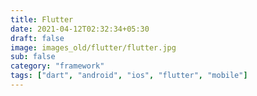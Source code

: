 ```yaml
---
title: Flutter
date: 2021-04-12T02:32:34+05:30
draft: false
image: images_old/flutter/flutter.jpg
sub: false
category: "framework"
tags: ["dart", "android", "ios", "flutter", "mobile"]
---
```

